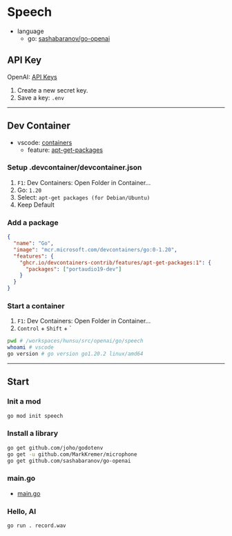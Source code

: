 # Speech

- language
  - go: [sashabaranov/go-openai](https://github.com/sashabaranov/go-openai)

## API Key

OpenAI: [API Keys](https://platform.openai.com/account/api-keys)

1. Create a new secret key.
2. Save a key: `.env`

---

## Dev Container

- vscode: [containers](https://code.visualstudio.com/docs/devcontainers/containers)
  - feature: [apt-get-packages](https://github.com/devcontainers-contrib/features/tree/main/src/apt-get-packages)

### Setup .devcontainer/devcontainer.json

1. `F1`: Dev Containers: Open Folder in Container...
2. Go: `1.20`
3. Select: `apt-get packages (for Debian/Ubuntu)`
4. Keep Default

### Add a package

```json
{
  "name": "Go",
  "image": "mcr.microsoft.com/devcontainers/go:0-1.20",
  "features": {
    "ghcr.io/devcontainers-contrib/features/apt-get-packages:1": {
      "packages": ["portaudio19-dev"]
    }
  }
}
```

### Start a container

1. `F1`: Dev Containers: Open Folder in Container...
1. `Control` + `Shift` + `

```bash
pwd # /workspaces/hunsu/src/openai/go/speech
whoami # vscode
go version # go version go1.20.2 linux/amd64
```

---

## Start

### Init a mod

```bash
go mod init speech
```

### Install a library

```bash
go get github.com/joho/godotenv
go get -u github.com/MarkKremer/microphone
go get github.com/sashabaranov/go-openai
```

### main.go

- [main.go](main.go)

### Hello, AI

```bash
go run . record.wav
```

```bash
```
